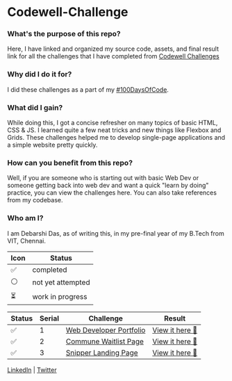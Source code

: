 # Codewell-Challenge

### What's the purpose of this repo?  
Here, I have linked and organized my source code, assets, and final result link for all the challenges that I have completed from [Codewell Challenges](https://www.codewell.cc/challenges)

### Why did I do it for?  
I did these challenges as a part of my [#100DaysOfCode](https://twitter.com/search?q=from%3A%20%40thedebarshidas%20%20%23100DaysOfCode&src=typed_query&f=top).

### What did I gain?  
While doing this, I got a concise refresher on many topics of basic HTML, CSS & JS. I learned quite a few neat tricks and new things like Flexbox and Grids. These challenges helped me to develop single-page applications and a simple website pretty quickly.

### How can you benefit from this repo?   
Well, if you are someone who is starting out with basic Web Dev or someone getting back into web dev and want a quick "learn by doing" practice, you can view the challenges here. You can also take references from my codebase.

### Who am I?  
I am Debarshi Das, as of writing this, in my pre-final year of my B.Tech from VIT, Chennai.  
  
  
  
  

| Icon | Status |
---- | ----
✅ | completed
⚪ | not yet attempted
⏳ | work in progress

| Status | Serial | Challenge | Result |
---- | ---- | ---- | ---- 
✅ | 1 | [Web Developer Portfolio](https://www.codewell.cc/challenges/web-developer-portfolio--617d4897a383e41090a3e46f) | [View it here 📃](https://codewell-web-dev-portfolio.netlify.app) |
✅ | 2 | [Commune Waitlist Page](https://www.codewell.cc/challenges/commune-waitlist-page--608d9565747bad001532bd64) | [View it here 📃](https://codewell-commune-waitlistpage.netlify.app/) |
✅ | 3 | [Snipper Landing Page](https://www.codewell.cc/challenges/snipper-landing-page--608bbe67e0984a001540d79b) | [View it here 📃](https://snipper-landing-codewell.netlify.app/) |




[LinkedIn](https://www.linkedin.com/in/thedebarshidas/) | [Twitter](https://twitter.com/thedebarshidas)
